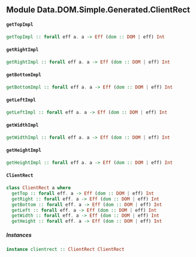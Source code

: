 ## Module Data.DOM.Simple.Generated.ClientRect

#### `getTopImpl`

``` purescript
getTopImpl :: forall eff a. a -> Eff (dom :: DOM | eff) Int
```

#### `getRightImpl`

``` purescript
getRightImpl :: forall eff a. a -> Eff (dom :: DOM | eff) Int
```

#### `getBottomImpl`

``` purescript
getBottomImpl :: forall eff a. a -> Eff (dom :: DOM | eff) Int
```

#### `getLeftImpl`

``` purescript
getLeftImpl :: forall eff a. a -> Eff (dom :: DOM | eff) Int
```

#### `getWidthImpl`

``` purescript
getWidthImpl :: forall eff a. a -> Eff (dom :: DOM | eff) Int
```

#### `getHeightImpl`

``` purescript
getHeightImpl :: forall eff a. a -> Eff (dom :: DOM | eff) Int
```

#### `ClientRect`

``` purescript
class ClientRect a where
  getTop :: forall eff. a -> Eff (dom :: DOM | eff) Int
  getRight :: forall eff. a -> Eff (dom :: DOM | eff) Int
  getBottom :: forall eff. a -> Eff (dom :: DOM | eff) Int
  getLeft :: forall eff. a -> Eff (dom :: DOM | eff) Int
  getWidth :: forall eff. a -> Eff (dom :: DOM | eff) Int
  getHeight :: forall eff. a -> Eff (dom :: DOM | eff) Int
```

##### Instances
``` purescript
instance clientrect :: ClientRect ClientRect
```


